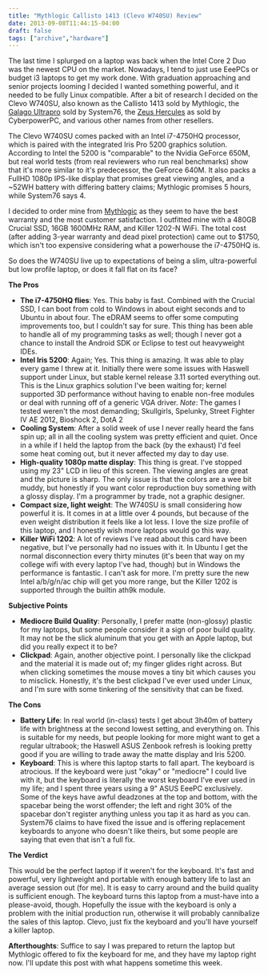 ```yaml
---
title: "Mythlogic Callisto 1413 (Clevo W740SU) Review"
date: 2013-09-08T11:44:15-04:00
draft: false
tags: ["archive","hardware"]
---
```


The last time I splurged on a laptop was back when the Intel Core 2 Duo was the newest CPU on the market. Nowadays, I tend to just use EeePCs or budget i3 laptops to get my work done. With graduation approaching and senior projects looming I decided I wanted something powerful, and it needed to be fully Linux compatible. After a bit of research I decided on the Clevo W740SU, also known as the Callisto 1413 sold by Mythlogic, the [Galago Ultrapro](https://system76.com/laptops/galago) sold by System76, the [Zeus Hercules](https://www.cyberpowerpc.com/page/ZeusHercules/) as sold by CyberpowerPC, and various other names from other resellers.

The Clevo W740SU comes packed with an Intel i7-4750HQ processor, which is paired with the integrated Iris Pro 5200 graphics solution. According to Intel the 5200 is "comparable" to the Nvidia GeForce 650M, but real world tests (from real reviewers who run real benchmarks) show that it's more similar to it's predecessor, the GeForce 640M. It also packs a FullHD 1080p IPS-like display that promises great viewing angles, and a ~52WH battery with differing battery claims; Mythlogic promises 5 hours, while System76 says 4.

I decided to order mine from [Mythlogic](https://www.mythlogic.com/) as they seem to have the best warranty and the most customer satisfaction. I outfitted mine with a 480GB Crucial SSD, 16GB 1600MHz RAM, and Killer 1202-N WiFi. The total cost (after adding 3-year warranty and dead pixel protection) came out to $1750, which isn't too expensive considering what a powerhouse the i7-4750HQ is.

So does the W740SU live up to expectations of being a slim, ultra-powerful but low profile laptop, or does it fall flat on its face?

**The Pros**

* **The i7-4750HQ flies**: Yes. This baby is fast. Combined with the Crucial SSD, I can boot from cold to Windows in about eight seconds and to Ubuntu in about four. The eDRAM seems to offer some computing improvements too, but I couldn't say for sure. This thing has been able to handle all of my programming tasks as well; though I never got a chance to install the Android SDK or Eclipse to test out heavyweight IDEs.
* **Intel Iris 5200**: Again; Yes. This thing is amazing. It was able to play every game I threw at it. Initially there were some issues with Haswell support under Linux, but stable kernel release 3.11 sorted everything out. This is the Linux graphics solution I've been waiting for; kernel supported 3D performance without having to enable non-free modules or deal with running off of a generic VGA driver.
*Note*: The games I tested weren't the most demanding; Skullgirls, Spelunky, Street Fighter IV AE 2012, Bioshock 2, DotA 2
* **Cooling System**: After a solid week of use I never really heard the fans spin up; all in all the cooling system was pretty efficient and quiet. Once in a while if I held the laptop from the back (by the exhaust) I'd feel some heat coming out, but it never affected my day to day use.
* **High-quality 1080p matte display**: This thing is great. I've stopped using my 23" LCD in lieu of this screen. The viewing angles are great and the picture is sharp. The only issue is that the colors are a wee bit muddy, but honestly if you want color reproduction buy something with a glossy display. I'm a programmer by trade, not a graphic designer.
* **Compact size, light weight**: The W740SU is small considering how powerful it is. It comes in at a little over 4 pounds, but because of the even weight distribution it feels like a lot less. I love the size profile of this laptop, and I honestly wish more laptops would go this way.
* **Killer WiFi 1202**: A lot of reviews I've read about this card have been negative, but I've personally had no issues with it. In Ubuntu I get the normal disconnection every thirty minutes (it's been that way on my college wifi with every laptop I've had, though) but in Windows the performance is fantastic. I can't ask for more. I'm pretty sure the new Intel a/b/g/n/ac chip will get you more range, but the Killer 1202 is supported through the builtin ath9k module.

**Subjective Points**

* **Mediocre Build Quality**: Personally, I prefer matte (non-glossy) plastic for my laptops, but some people consider it a sign of poor build quality. It may not be the slick aluminum that you get with an Apple laptop, but did you really expect it to be?
* **Clickpad**: Again, another objective point. I personally like the clickpad and the material it is made out of; my finger glides right across. But when clicking sometimes the mouse moves a tiny bit which causes you to misclick. Honestly, it's the best clickpad I've ever used under Linux, and I'm sure with some tinkering of the sensitivity that can be fixed.

**The Cons**

* **Battery Life**: In real world (in-class) tests I get about 3h40m of battery life with brightness at the second lowest setting, and everything on. This is suitable for my needs, but people looking for more might want to get a regular ultrabook; the Haswell ASUS Zenbook refresh is looking pretty good if you are willing to trade away the matte display and Iris 5200.
* **Keyboard**: This is where this laptop starts to fall apart. The keyboard is atrocious. If the keyboard were just "okay" or "mediocre" I could live with it, but the keyboard is literally the worst keyboard I've ever used in my life; and I spent three years using a 9" ASUS EeePC exclusively. Some of the keys have awful deadzones at the top and bottom, with the spacebar being the worst offender; the left and right 30% of the spacebar don't register anything unless you tap it as hard as you can. System76 claims to have fixed the issue and is offering replacement keyboards to anyone who doesn't like theirs, but some people are saying that even that isn't a full fix.

**The Verdict**

This would be the perfect laptop if it weren't for the keyboard. It's fast and powerful, very lightweight and portable with enough battery life to last an average session out (for me). It is easy to carry around and the build quality is sufficient enough. The keyboard turns this laptop from a must-have into a please-avoid, though. Hopefully the issue with the keyboard is only a problem with the initial production run, otherwise it will probably cannibalize the sales of this laptop. Clevo, just fix the keyboard and you'll have yourself a killer laptop.

**Afterthoughts**:
Suffice to say I was prepared to return the laptop but Mythlogic offered to fix the keyboard for me, and they have my laptop right now. I'll update this post with what happens sometime this week.
